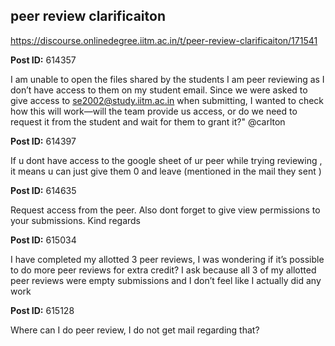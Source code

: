 ## peer review clarificaiton
https://discourse.onlinedegree.iitm.ac.in/t/peer-review-clarificaiton/171541


**Post ID:** 614357

I am unable to open the files shared by the students I am peer reviewing as I don’t have access to them on my student email. Since we were asked to give access to se2002@study.iitm.ac.in when submitting, I wanted to check how this will work—will the team provide us access, or do we need to request it from the student and wait for them to grant it?"
@carlton

**Post ID:** 614397

If u dont have access to the google sheet of ur peer while trying reviewing , it means u can just give them 0 and leave (mentioned in the mail they sent )

**Post ID:** 614635

Request access from the peer.
Also dont forget to give view permissions to your submissions.
Kind regards

**Post ID:** 615034

I have completed my allotted 3 peer reviews, I was wondering if it’s possible to do more peer reviews for extra credit? I ask because all 3 of my allotted peer reviews were empty submissions and I don’t feel like I actually did any work

**Post ID:** 615128

Where  can I do  peer review, I do not get mail regarding that?
